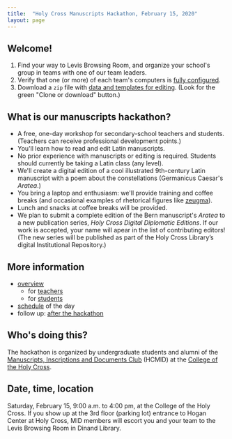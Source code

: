 ```yaml
---
title:  "Holy Cross Manuscripts Hackathon, February 15, 2020"
layout: page
---
```



## Welcome!

1.  Find your way to Levis Browsing Room, and organize your school's group in teams with one of our team leaders.
2.  Verify that one (or more) of each team's computers  is [fully configured](preparation).
2.  Download a `zip` file with [data and templates for editing](https://github.com/HCMID/hackathon2020-template).  (Look for the green "Clone or download" button.)

## What is our manuscripts hackathon?

-   A free, one-day workshop for secondary-school teachers and students.  (Teachers can receive professional development points.)
-   You'll learn how to read and edit Latin manuscripts.
-   No prior experience with manuscripts or editing is required. Students should currently be taking a Latin class (any level).
-   We'll create a digital edition of a cool illustrated 9th-century Latin  manuscript with a poem about the constellations (Germanicus Caesar's *Aratea*.)
- You bring a laptop and enthusiasm: we'll provide training and coffee breaks (and occasional examples of rhetorical figures like [zeugma](http://examples.yourdictionary.com/examples-of-zeugma.html)).
-  Lunch and snacks at coffee breaks will be provided.
-  We plan to submit a complete edition of the Bern manuscript's *Aratea* to a new publication series, *Holy Cross Digital Diplomatic  Editions*.  If our work is accepted, your name will apear in the list of contributing editors!  (The new series will be published as part of the Holy Cross Library’s digital Institutional Repository.)



## More information

-   [overview](overview)
    -   for [teachers](teachers)
    -   for [students](students)
-   [schedule](schedule) of the day
-   follow up: [after the hackathon](followup)




## Who's doing this?

The hackathon is organized by undergraduate students and alumni of the [Manuscripts, Inscriptions and Documents Club](http://hcmid.github.io/) (HCMID) at the [College of the Holy Cross](https://www.holycross.edu/).

## Date, time, location

Saturday, February 15, 9:00 a.m. to 4:00 pm, at the College of the Holy Cross.  If you show up at the 3rd floor (parking lot) entrance to Hogan Center at Holy Cross, MID members will escort you and your team to the Levis Browsing Room in Dinand Library.
